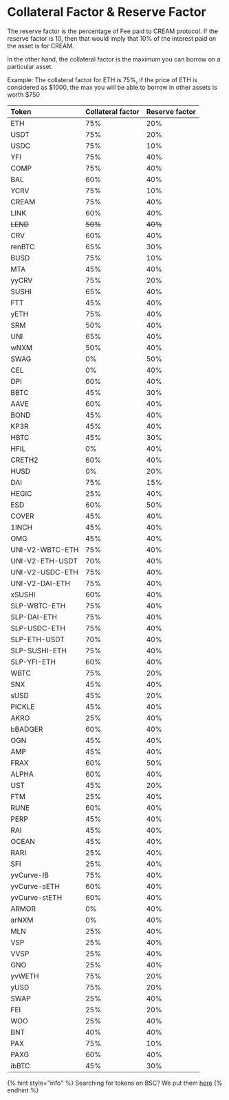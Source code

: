 # Collateral Factor & Reserve Factor

The reserve factor is the percentage of Fee paid to CREAM protocol. If the reserve factor is 10, then that would imply that 10% of the interest paid on the asset is for CREAM.

In the other hand, the collateral factor is the maximum you can borrow on a particular asset.

Example: The collateral factor for ETH is 75%, if the price of ETH is considered as $1000, the max you will be able to borrow in other assets is worth $750

| Token | Collateral factor | Reserve factor |
| :--- | :--- | :--- |
| ETH | 75% | 20% |
| USDT | 75% | 20% |
| USDC | 75% | 10% |
| YFI | 75% | 40% |
| COMP | 75% | 40% |
| BAL | 60% | 40% |
| YCRV | 75% | 10% |
| CREAM | 75% | 40% |
| LINK | 60% | 40% |
| ~~LEND~~ | ~~50%~~ | ~~40%~~ |
| CRV | 60% | 40% |
| renBTC | 65% | 30% |
| BUSD | 75% | 10% |
| MTA | 45% | 40% |
| yyCRV | 75% | 20% |
| SUSHI | 65% | 40% |
| FTT | 45% | 40% |
| yETH | 75% | 40% |
| SRM | 50% | 40% |
| UNI | 65% | 40% |
| wNXM | 50% | 40% |
| SWAG | 0% | 50% |
| CEL | 0% | 40% |
| DPI | 60% | 40% |
| BBTC | 45% | 30% |
| AAVE | 60% | 40% |
| BOND | 45% | 40% |
| KP3R | 45% | 40% |
| HBTC | 45% | 30% |
| HFIL | 0% | 40% |
| CRETH2 | 60% | 40% |
| HUSD | 0% | 20% |
| DAI | 75% | 15% |
| HEGIC | 25% | 40% |
| ESD | 60% | 50% |
| COVER | 45% | 40% |
| 1INCH | 45% | 40% |
| OMG | 45% | 40% |
| UNI-V2-WBTC-ETH | 75% | 40% |
| UNI-V2-ETH-USDT | 70% | 40% |
| UNI-V2-USDC-ETH | 75% | 40% |
| UNI-V2-DAI-ETH | 75% | 40% |
| xSUSHI | 60% | 40% |
| SLP-WBTC-ETH | 75% | 40% |
| SLP-DAI-ETH | 75% | 40% |
| SLP-USDC-ETH | 75% | 40% |
| SLP-ETH-USDT | 70% | 40% |
| SLP-SUSHI-ETH | 75% | 40% |
| SLP-YFI-ETH | 60% | 40% |
| WBTC | 75% | 20% |
| SNX | 45% | 40% |
| sUSD | 45% | 20% |
| PICKLE | 45% | 40% |
| AKRO | 25% | 40% |
| bBADGER | 60% | 40% |
| OGN | 45% | 40% |
| AMP | 45% | 40% |
| FRAX | 60% | 50% |
| ALPHA | 60% | 40% |
| UST | 45% | 20% |
| FTM | 25% | 40% |
| RUNE | 60% | 40% |
| PERP | 45% | 40% |
| RAI | 45% | 40% |
| OCEAN | 45% | 40% |
| RARI | 25% | 40% |
| SFI | 25% | 40% |
| yvCurve-IB | 75% | 40% |
| yvCurve-sETH | 60% | 40% |
| yvCurve-stETH | 60% | 40% |
| ARMOR | 0% | 40% |
| arNXM | 0% | 40% |
| MLN | 25% | 40% |
| VSP | 25% | 40% |
| VVSP | 25% | 40% |
| GNO | 25% | 40% |
| yvWETH | 75% | 20% |
| yUSD | 75% | 20% |
| SWAP | 25% | 40% |
| FEI | 25% | 20% |
| WOO | 25% | 40% |
| BNT | 40% | 40% |
| PAX | 75% | 10% |
| PAXG | 60% | 40% |
| ibBTC | 45% | 30% |

{% hint style="info" %}
Searching for tokens on BSC? We put them [here](https://docs.cream.finance/v/binance-smart-chain/lending/collateral-factor-and-reserve-factor)
{% endhint %}


